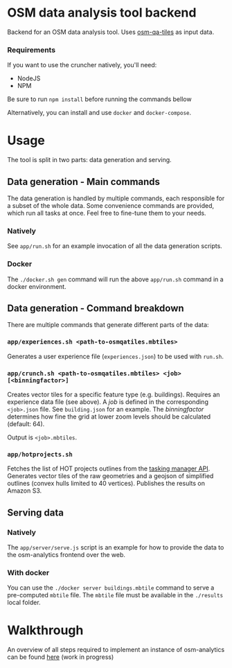 OSM data analysis tool backend
=============================

Backend for an OSM data analysis tool. Uses [osm-qa-tiles](https://osmlab.github.io/osm-qa-tiles/) as input data.

### Requirements

If you want to use the cruncher natively, you'll need:
- NodeJS
- NPM

Be sure to run `npm install` before running the commands bellow

Alternatively, you can install and use `docker` and `docker-compose`.

# Usage

The tool is split in two parts: data generation and serving.

## Data generation - Main commands

The data generation is handled by multiple commands, each responsible for a subset of the whole data. 
Some convenience commands are provided, which run all tasks at once. Feel free to fine-tune them to your needs.

### Natively

See `app/run.sh` for an example invocation of all the data generation scripts.

### Docker

The `./docker.sh gen` command will run the above `app/run.sh` command in a docker environment.

## Data generation - Command breakdown

There are multiple commands that generate different parts of the data:

### `app/experiences.sh <path-to-osmqatiles.mbtiles>`

Generates a user experience file (`experiences.json`) to be used with `run.sh`.

### `app/crunch.sh <path-to-osmqatiles.mbtiles> <job> [<binningfactor>]`

Creates vector tiles for a specific feature type (e.g. buildings). Requires an experience data file (see above). A *job* is defined in the corresponding `<job>.json` file. See `building.json` for an example. The *binningfactor* determines how fine the grid at lower zoom levels should be calculated (default: 64).

Output is `<job>.mbtiles`.

### `app/hotprojects.sh`

Fetches the list of HOT projects outlines from the [tasking manager API](https://github.com/hotosm/osm-tasking-manager2/wiki/API). Generates vector tiles of the raw geometries and a geojson of simplified outlines (convex hulls limited to 40 vertices). Publishes the results on Amazon S3.

## Serving data

### Natively

The `app/server/serve.js` script is an example for how to provide the data to the osm-analytics frontend over the web.

### With docker

You can use the `./docker server buildings.mbtile` command to serve a pre-computed `mbtile` file. The `mbtile` file must be available in the `./results` local folder.

# Walkthrough

An overview of all steps required to implement an instance of osm-analytics can be found [here](https://gist.github.com/tyrasd/5f17d10a5b9ab1c8d2409238a5e0a54b) (work in progress)
